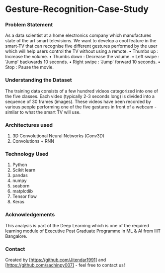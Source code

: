 # Gesture-Recognition-Case-Study


### Problem Statement
As a data scientist at a home electronics company which manufactures state of the art smart televisions. We want to develop a cool feature in the smart-TV that can recognise five different gestures performed by the user which will help users control the TV without using a remote. 
•	Thumbs up		:  Increase the volume.
•	Thumbs down		: Decrease the volume.
•	Left swipe		: 'Jump' backwards 10 seconds.
•	Right swipe		: 'Jump' forward 10 seconds. 
•	Stop			: Pause the movie. 

### Understanding the Dataset
The training data consists of a few hundred videos categorized into one of the five classes. Each video (typically 2-3 seconds long) is divided into a sequence of 30 frames (images). These videos have been recorded by various people performing one of the five gestures in front of a webcam - similar to what the smart TV will use.


### Architectures used

1.	3D Convolutional Neural Networks (Conv3D)
2.	Convolutions + RNN

### Technology Used
1. Python
2. Scikit learn
3. pandas
4. numpy
5. seaborn
6. matplotlib
7. Tensor flow
8. Keras

### Acknowledgements
This analysis is part of the Deep Learning which is one of the required learning module of Executive Post Graduate Programme in ML & AI from IIIT Bangalore.

### Contact
Created by [https://github.com/Jitendar1991] and [https://github.com/sachinpy007] - feel free to contact us!
